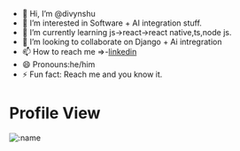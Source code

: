 - 👋 Hi, I’m @divynshu
- 👀 I’m interested in Software + AI integration stuff.
- 🌱 I’m currently learning js->react->react native,ts,node js.
- 💞️ I’m looking to collaborate on Django + Ai intregration
- 📫 How to reach me =>-<a href= "https://linkedin.com/in/divyanshugoswami">linkedin</a>
- 😄 Pronouns:he/him
- ⚡ Fun fact: Reach me and you know it.
# Profile View
<img src="https://count.getloli.com/get/@:divynshu?theme=gelbooru-h" alt=":name" />

<!---
divynshu/divynshu is a ✨ special ✨ repository because its `README.md` (this file) appears on your GitHub profile.
You can click the Preview link to take a look at your changes.
--->
